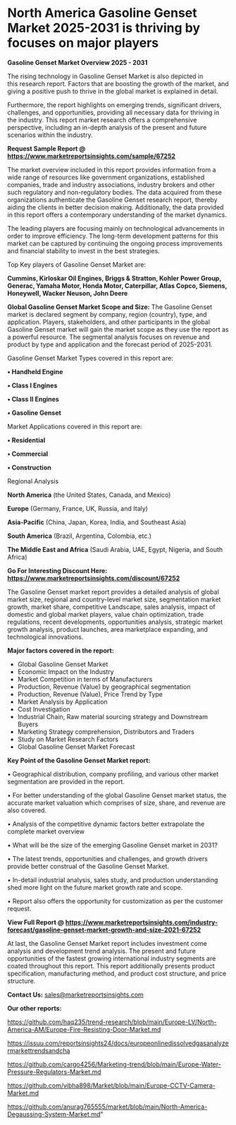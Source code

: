 # North America Gasoline Genset Market 2025-2031 is thriving by focuses on major players

<Strong> Gasoline Genset Market Overview 2025 - 2031</strong>

The rising technology in Gasoline Genset Market is also depicted in this research report. Factors that are boosting the growth of the market, and giving a positive push to thrive in the global market is explained in detail.

Furthermore, the report highlights on emerging trends, significant drivers, challenges, and opportunities, providing all necessary data for thriving in the industry. This report market research offers a comprehensive perspective, including an in-depth analysis of the present and future scenarios within the industry.

<strong>Request Sample Report @ <a href=https://www.marketreportsinsights.com/sample/67252>https://www.marketreportsinsights.com/sample/67252</a></strong>

The market overview included in this report provides information from a wide range of resources like government organizations, established companies, trade and industry associations, industry brokers and other such regulatory and non-regulatory bodies. The data acquired from these organizations authenticate the Gasoline Genset research report, thereby aiding the clients in better decision making. Additionally, the data provided in this report offers a contemporary understanding of the market dynamics.

The leading players are focusing mainly on technological advancements in order to improve efficiency. The long-term development patterns for this market can be captured by continuing the ongoing process improvements and financial stability to invest in the best strategies.

Top Key players of Gasoline Genset Market are:

<strong>Cummins, Kirloskar Oil Engines, Briggs & Stratton, Kohler Power Group, Generac, Yamaha Motor, Honda Motor, Caterpillar, Atlas Copco, Siemens, Honeywell, Wacker Neuson, John Deere</strong>

<strong><b>Global Gasoline Genset Market Scope and Size:</b></strong>
The Gasoline Genset market is declared segment by company, region (country), type, and application. Players, stakeholders, and other participants in the global Gasoline Genset market will gain the market scope as they use the report as a powerful resource. The segmental analysis focuses on revenue and product by type and application and the forecast period of 2025-2031.

Gasoline Genset Market Types covered in this report are:

<strong>• Handheld Engine

• Class I Engines

• Class II Engines

• Gasoline Genset</strong>

Market Applications covered in this report are:

<strong>• Residential

• Commercial

• Construction</strong> 

Regional Analysis

<strong>North America</strong> (the United States, Canada, and Mexico)

<strong>Europe</strong> (Germany, France, UK, Russia, and Italy)

<strong>Asia-Pacific</strong> (China, Japan, Korea, India, and Southeast Asia)

<strong>South America</strong> (Brazil, Argentina, Colombia, etc.)

<strong>The Middle East and Africa</strong> (Saudi Arabia, UAE, Egypt, Nigeria, and South Africa)

<strong>Go For Interesting Discount Here: <a href=https://www.marketreportsinsights.com/discount/67252>https://www.marketreportsinsights.com/discount/67252</a></strong>

The Gasoline Genset market report provides a detailed analysis of global market size, regional and country-level market size, segmentation market growth, market share, competitive Landscape, sales analysis, impact of domestic and global market players, value chain optimization, trade regulations, recent developments, opportunities analysis, strategic market growth analysis, product launches, area marketplace expanding, and technological innovations.

<strong><b>Major factors covered in the report:</b></strong>
<ul>
  <li>Global Gasoline Genset Market </li>
  <li>Economic Impact on the Industry</li>
  <li>Market Competition in terms of Manufacturers</li>
  <li>Production, Revenue (Value) by geographical segmentation</li>
  <li>Production, Revenue (Value), Price Trend by Type</li>
  <li>Market Analysis by Application</li>
  <li>Cost Investigation</li>
  <li>Industrial Chain, Raw material sourcing strategy and Downstream Buyers</li>
  <li>Marketing Strategy comprehension, Distributors and Traders</li>
  <li>Study on Market Research Factors</li>
  <li>Global Gasoline Genset Market Forecast</li>
</ul>

<strong><b>Key Point of the Gasoline Genset Market report:</b></strong>

• Geographical distribution, company profiling, and various other market segmentation are provided in the report.

• For better understanding of the global Gasoline Genset market status, the accurate market valuation which comprises of size, share, and revenue are also covered.

• Analysis of the competitive dynamic factors better extrapolate the complete market overview

• What will be the size of the emerging Gasoline Genset market in 2031?

• The latest trends, opportunities and challenges, and growth drivers provide better construal of the Gasoline Genset Market.

• In-detail industrial analysis, sales study, and production understanding shed more light on the future market growth rate and scope.

• Report also offers the opportunity for customization as per the customer request.

<strong><b>View Full Report @ <a href=https://www.marketreportsinsights.com/industry-forecast/gasoline-genset-market-growth-and-size-2021-67252>https://www.marketreportsinsights.com/industry-forecast/gasoline-genset-market-growth-and-size-2021-67252</a></b></strong>


At last, the Gasoline Genset Market report includes investment come analysis and development trend analysis. The present and future opportunities of the fastest growing international industry segments are coated throughout this report. This report additionally presents product specification, manufacturing method, and product cost structure, and price structure.

<strong>Contact Us:</strong>
sales@marketreportsinsights.com

<strong>Our other reports:</strong>

<a href=https://github.com/haq235/trend-research/blob/main/Europe-LV/North-America-AM/Europe-Fire-Resisting-Door-Market.md>https://github.com/haq235/trend-research/blob/main/Europe-LV/North-America-AM/Europe-Fire-Resisting-Door-Market.md</a>

<a href=https://issuu.com/reportsinsights24/docs/europeonlinedissolvedgasanalyzermarkettrendsandcha>https://issuu.com/reportsinsights24/docs/europeonlinedissolvedgasanalyzermarkettrendsandcha</a>

<a href=https://github.com/cargo4256/Marketing-trend/blob/main/Europe-Water-Pressure-Regulators-Market.md>https://github.com/cargo4256/Marketing-trend/blob/main/Europe-Water-Pressure-Regulators-Market.md</a>

<a href=https://github.com/vibha898/Market/blob/main/Europe-CCTV-Camera-Market.md>https://github.com/vibha898/Market/blob/main/Europe-CCTV-Camera-Market.md</a>

<a href=https://github.com/anurag765555/market/blob/main/North-America-Degaussing-System-Market.md>https://github.com/anurag765555/market/blob/main/North-America-Degaussing-System-Market.md</a>"

